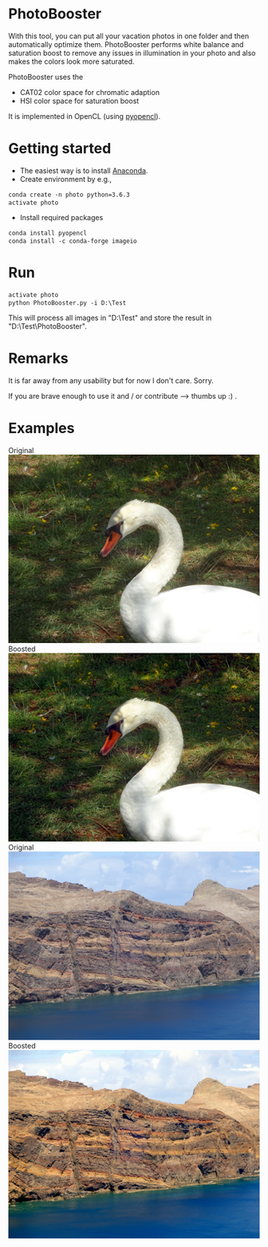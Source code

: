 # PhotoBooster

With this tool, you can put all your vacation photos in one folder and then automatically optimize them. PhotoBooster performs white balance and saturation boost to remove any issues in illumination in your photo and also makes the colors look more saturated.

PhotoBooster uses the 
* CAT02 color space for chromatic adaption
* HSI color space for saturation boost

It is implemented in OpenCL (using [pyopencl](https://mathema.tician.de/software/pyopencl/)).

# Getting started

* The easiest way is to install [Anaconda](https://www.anaconda.com/download/). 
* Create environment by e.g.,
```
conda create -n photo python=3.6.3
activate photo
```
* Install required packages
```
conda install pyopencl
conda install -c conda-forge imageio
```

# Run
```
activate photo
python PhotoBooster.py -i D:\Test
```
This will process all images in "D:\Test" and store the result in "D:\Test\PhotoBooster".

# Remarks
It is far away from any usability but for now I don't care. Sorry.

If you are brave enough to use it and / or contribute --> thumbs up :) .

# Examples
Original
![Swan](examples/swan.JPG)
Boosted
![Swan Boosted](examples/swan_boosted.JPG)
Original
![Landscape](examples/landscape.JPG)
Boosted
![Landscape Boosted](examples/landscape_boosted.JPG)